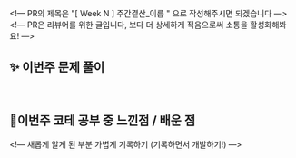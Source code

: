 <!— PR의 제목은 "[ Week N ] 주간결산\_이름 " 으로 작성해주시면 되겠습니다 —>
<!— PR은 리뷰어를 위한 글입니다, 보다 더 상세하게 적음으로써 소통을 활성화해봐요! —>

## ✨ 이번주 문제 풀이

<!-- 이번 주에 푼 문제 링크 -->

<br />

## 📌이번주 코테 공부 중 느낀점 / 배운 점

<!— 새롭게 알게 된 부분 가볍게 기록하기 (기록하면서 개발하기!) —>
